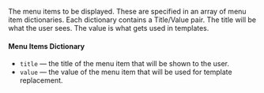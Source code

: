 


The menu items to be displayed. These are specified in an array of menu item dictionaries. Each dictionary contains a Title/Value pair. The title will be what the user sees. The value is what gets used in templates.

#### Menu Items Dictionary
 * `title` — the title of the menu item that will be shown to the user.
 * `value` — the value of the menu item that will be used for template replacement.